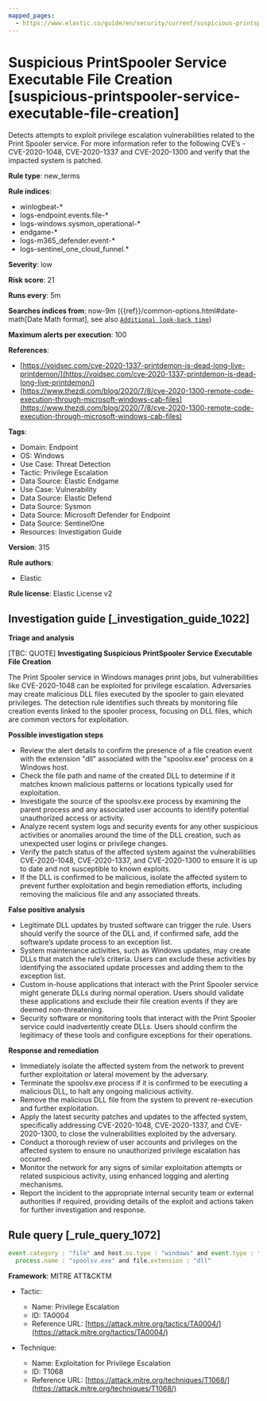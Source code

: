 ```yaml
---
mapped_pages:
  - https://www.elastic.co/guide/en/security/current/suspicious-printspooler-service-executable-file-creation.html
---
```


# Suspicious PrintSpooler Service Executable File Creation [suspicious-printspooler-service-executable-file-creation]

Detects attempts to exploit privilege escalation vulnerabilities related to the Print Spooler service. For more information refer to the following CVE’s - CVE-2020-1048, CVE-2020-1337 and CVE-2020-1300 and verify that the impacted system is patched.

**Rule type**: new_terms

**Rule indices**:

* winlogbeat-*
* logs-endpoint.events.file-*
* logs-windows.sysmon_operational-*
* endgame-*
* logs-m365_defender.event-*
* logs-sentinel_one_cloud_funnel.*

**Severity**: low

**Risk score**: 21

**Runs every**: 5m

**Searches indices from**: now-9m ({{ref}}/common-options.html#date-math[Date Math format], see also [`Additional look-back time`](docs-content://solutions/security/detect-and-alert/create-detection-rule.md#rule-schedule))

**Maximum alerts per execution**: 100

**References**:

* [https://voidsec.com/cve-2020-1337-printdemon-is-dead-long-live-printdemon/](https://voidsec.com/cve-2020-1337-printdemon-is-dead-long-live-printdemon/)
* [https://www.thezdi.com/blog/2020/7/8/cve-2020-1300-remote-code-execution-through-microsoft-windows-cab-files](https://www.thezdi.com/blog/2020/7/8/cve-2020-1300-remote-code-execution-through-microsoft-windows-cab-files)

**Tags**:

* Domain: Endpoint
* OS: Windows
* Use Case: Threat Detection
* Tactic: Privilege Escalation
* Data Source: Elastic Endgame
* Use Case: Vulnerability
* Data Source: Elastic Defend
* Data Source: Sysmon
* Data Source: Microsoft Defender for Endpoint
* Data Source: SentinelOne
* Resources: Investigation Guide

**Version**: 315

**Rule authors**:

* Elastic

**Rule license**: Elastic License v2

## Investigation guide [_investigation_guide_1022]

**Triage and analysis**

[TBC: QUOTE]
**Investigating Suspicious PrintSpooler Service Executable File Creation**

The Print Spooler service in Windows manages print jobs, but vulnerabilities like CVE-2020-1048 can be exploited for privilege escalation. Adversaries may create malicious DLL files executed by the spooler to gain elevated privileges. The detection rule identifies such threats by monitoring file creation events linked to the spooler process, focusing on DLL files, which are common vectors for exploitation.

**Possible investigation steps**

* Review the alert details to confirm the presence of a file creation event with the extension "dll" associated with the "spoolsv.exe" process on a Windows host.
* Check the file path and name of the created DLL to determine if it matches known malicious patterns or locations typically used for exploitation.
* Investigate the source of the spoolsv.exe process by examining the parent process and any associated user accounts to identify potential unauthorized access or activity.
* Analyze recent system logs and security events for any other suspicious activities or anomalies around the time of the DLL creation, such as unexpected user logins or privilege changes.
* Verify the patch status of the affected system against the vulnerabilities CVE-2020-1048, CVE-2020-1337, and CVE-2020-1300 to ensure it is up to date and not susceptible to known exploits.
* If the DLL is confirmed to be malicious, isolate the affected system to prevent further exploitation and begin remediation efforts, including removing the malicious file and any associated threats.

**False positive analysis**

* Legitimate DLL updates by trusted software can trigger the rule. Users should verify the source of the DLL and, if confirmed safe, add the software’s update process to an exception list.
* System maintenance activities, such as Windows updates, may create DLLs that match the rule’s criteria. Users can exclude these activities by identifying the associated update processes and adding them to the exception list.
* Custom in-house applications that interact with the Print Spooler service might generate DLLs during normal operation. Users should validate these applications and exclude their file creation events if they are deemed non-threatening.
* Security software or monitoring tools that interact with the Print Spooler service could inadvertently create DLLs. Users should confirm the legitimacy of these tools and configure exceptions for their operations.

**Response and remediation**

* Immediately isolate the affected system from the network to prevent further exploitation or lateral movement by the adversary.
* Terminate the spoolsv.exe process if it is confirmed to be executing a malicious DLL, to halt any ongoing malicious activity.
* Remove the malicious DLL file from the system to prevent re-execution and further exploitation.
* Apply the latest security patches and updates to the affected system, specifically addressing CVE-2020-1048, CVE-2020-1337, and CVE-2020-1300, to close the vulnerabilities exploited by the adversary.
* Conduct a thorough review of user accounts and privileges on the affected system to ensure no unauthorized privilege escalation has occurred.
* Monitor the network for any signs of similar exploitation attempts or related suspicious activity, using enhanced logging and alerting mechanisms.
* Report the incident to the appropriate internal security team or external authorities if required, providing details of the exploit and actions taken for further investigation and response.


## Rule query [_rule_query_1072]

```js
event.category : "file" and host.os.type : "windows" and event.type : "creation" and
  process.name : "spoolsv.exe" and file.extension : "dll"
```

**Framework**: MITRE ATT&CKTM

* Tactic:

    * Name: Privilege Escalation
    * ID: TA0004
    * Reference URL: [https://attack.mitre.org/tactics/TA0004/](https://attack.mitre.org/tactics/TA0004/)

* Technique:

    * Name: Exploitation for Privilege Escalation
    * ID: T1068
    * Reference URL: [https://attack.mitre.org/techniques/T1068/](https://attack.mitre.org/techniques/T1068/)



